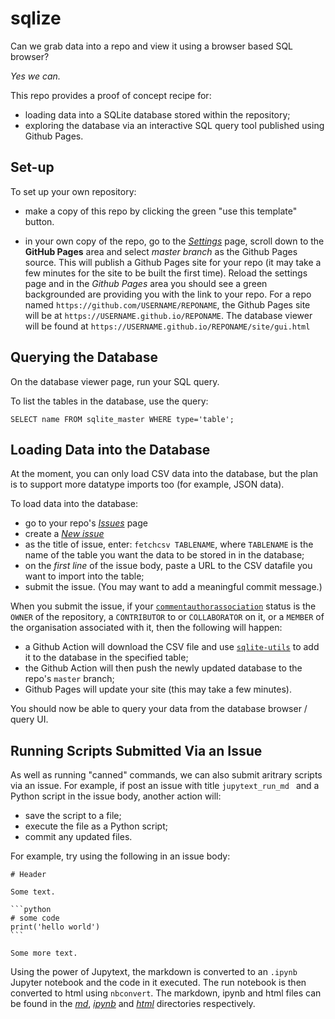 # sqlize

Can we grab data into a repo and view it using a browser based SQL browser?

*Yes we can.*

This repo provides a proof of concept recipe for:

- loading data into a SQLite database stored within the repository;
- exploring the database via an interactive SQL query tool published using Github Pages.


## Set-up

To set up your own repository:

- make a copy of this repo by clicking the green "use this template" button.

- in your own copy of the repo, go to the [*Settings*](./settings) page, scroll down to the __GitHub Pages__ area and select *master branch* as the Github Pages source. This will publish a Github Pages site for your repo (it may take a few minutes for the site to be built the first time). Reload the settings page and in the *Github Pages* area you should see a green backgrounded are providing you with the link to your repo. For a repo named `https://github.com/USERNAME/REPONAME`, the Github Pages site will be at `https://USERNAME.github.io/REPONAME`. The database viewer will be found at `https://USERNAME.github.io/REPONAME/site/gui.html`


## Querying the Database

On the database viewer page, run your SQL query.

To list the tables in the database, use the query:

`SELECT name FROM sqlite_master WHERE type='table';`


## Loading Data into the Database

At the moment, you can only load CSV data into the database, but the plan is to support more datatype imports too (for example, JSON data).

To load data into the database:

- go to your repo's [*Issues*](./issues) page
- create a [*New issue*](https://github.com/innovationOUtside/open-ouxml-tools/issues/new)
- as the title of issue, enter: `fetchcsv TABLENAME`, where `TABLENAME` is the name of the table you want the data to be stored in in the database;
- on the *first line* of the issue body, paste a URL to the CSV datafile you want to import into the table;
- submit the issue. (You may want to add a meaningful commit message.)

When you submit the issue, if your [`commentauthorassociation`](https://developer.github.com/v4/enum/commentauthorassociation/) status is the `OWNER` of the repository, a `CONTRIBUTOR` to or `COLLABORATOR` on it, or a `MEMBER` of the organisation associated with it, then the following will happen:

- a Github Action will download the CSV file and use [`sqlite-utils`](https://github.com/simonw/sqlite-utils) to add it to the database in the specified table;
- the Github Action will then push the newly updated database to the repo's `master` branch;
- Github Pages will update your site (this may take a few minutes).

You should now be able to query your data from the database browser / query UI.

## Running Scripts Submitted Via an Issue

As well as running "canned" commands, we can also submit aritrary scripts via an issue. For example, if post an issue with title `jupytext_run_md ` and a Python script in the issue body, another action will:

- save the script to a file;
- execute the file as a Python script;
- commit any updated files.

For example, try using the following in an issue body:


    # Header
    
    Some text.
    
    ```python
    # some code
    print('hello world')
    ```
    
    Some more text.
    
Using the power of Jupytext, the markdown is converted to an `.ipynb` Jupyter notebook and the code in it executed. The run notebook is then converted to html using `nbconvert`. The markdown, ipynb and html files can be found in the [*md*](./md), [*ipynb*](./ipynb) and [*html*](./html) directories respectively.